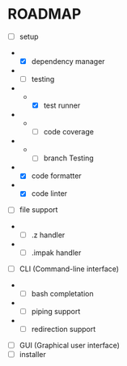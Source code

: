 # ROADMAP

- [ ] setup
- - [x] dependency manager
- - [ ] testing
- - - [x] test runner
- - - [ ] code coverage
- - - [ ] branch Testing
- - [x] code formatter
- - [x] code linter
- [ ] file support
- - [ ] .z handler
- - [ ] .impak handler
- [ ] CLI (Command-line interface)
- - [ ] bash completation
- - [ ] piping support
- - [ ] redirection support
- [ ] GUI (Graphical user interface)
- [ ] installer
